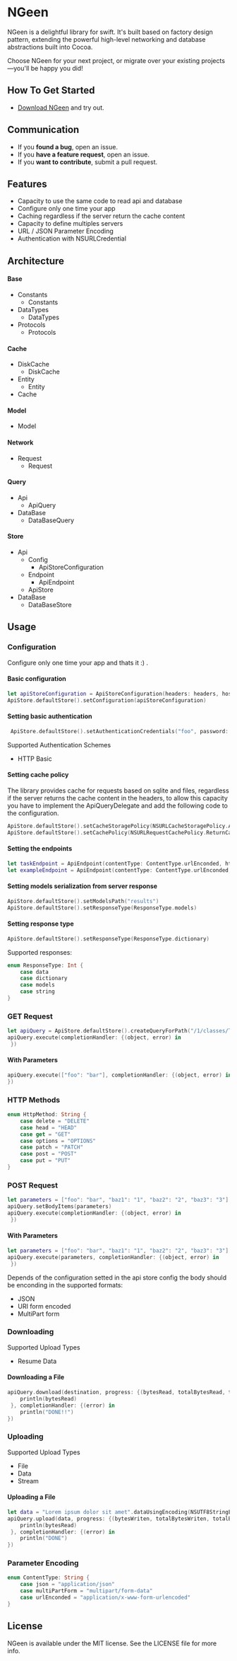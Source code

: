 NGeen
=====

NGeen is a delightful library for swift. It's built based on factory design pattern, extending the powerful high-level networking and database abstractions built into Cocoa.

Choose NGeen for your next project, or migrate over your existing projects—you'll be happy you did!

## How To Get Started

- [Download NGeen](https://github.com/NGeenLibraries/NGeen/archive/master.zip) and try out.

## Communication

- If you **found a bug**, open an issue.
- If you **have a feature request**, open an issue.
- If you **want to contribute**, submit a pull request.

## Features

- Capacity to use the same code to read api and database
- Configure only one time your app 
- Caching regardless if the server return the cache content
- Capacity to define multiples servers
- URL / JSON Parameter Encoding
- Authentication with NSURLCredential

## Architecture

#### Base
- Constants
	- Constants
- DataTypes
	- DataTypes
- Protocols
	- Protocols	

#### Cache
- DiskCache
	- DiskCache
- Entity
	- Entity
- Cache

#### Model

- Model

#### Network
- Request	
	- Request

#### Query
- Api	
	- ApiQuery
- DataBase	
	- DataBaseQuery

#### Store
- Api	
	- Config
		- ApiStoreConfiguration	
	- Endpoint
		- ApiEndpoint
	- ApiStore
- DataBase	
	- DataBaseStore
	

## Usage

### Configuration

Configure only one time your app and thats it :) .

#### Basic configuration

```swift 
let apiStoreConfiguration = ApiStoreConfiguration(headers: headers, host: "example.com", httpProtocol: "https")
ApiStore.defaultStore().setConfiguration(apiStoreConfiguration)
```

#### Setting basic authentication

```swift
 ApiStore.defaultStore().setAuthenticationCredentials("foo", password: "bar")
```

Supported Authentication Schemes

- HTTP Basic

#### Setting cache policy

The library provides cache for requests based on sqlite and files, regardless if the server returns the cache content in the headers, to allow this capacity you have to implement the ApiQueryDelegate and add the following code to the configuration.

```swift 
ApiStore.defaultStore().setCacheStoragePolicy(NSURLCacheStoragePolicy.Allowed)
ApiStore.defaultStore().setCachePolicy(NSURLRequestCachePolicy.ReturnCacheDataElseLoad)
```

#### Setting the endpoints

```swift 
let taskEndpoint = ApiEndpoint(contentType: ContentType.urlEnconded, httpMethod: HttpMethod.post, path: "/1/classes/Task")
let exampleEndpoint = ApiEndpoint(contentType: ContentType.urlEnconded, httpMethod: HttpMethod.post, path: "/1/classes/Example")
```

#### Setting models serialization from server response

```swift 
ApiStore.defaultStore().setModelsPath("results")
ApiStore.defaultStore().setResponseType(ResponseType.models)
```

#### Setting response type

```swift 
ApiStore.defaultStore().setResponseType(ResponseType.dictionary)
```

Supported responses:

```swift
enum ResponseType: Int {
    case data
    case dictionary
    case models
    case string
}
```

### GET Request

```swift 
let apiQuery = ApiStore.defaultStore().createQueryForPath("/1/classes/Task", httpMethod: HttpMethod.get)
apiQuery.execute(completionHandler: {(object, error) in
 })
```
#### With Parameters

```swift 
apiQuery.execute(["foo": "bar"], completionHandler: {(object, error) in
})
```

### HTTP Methods

```swift
enum HttpMethod: String {
    case delete = "DELETE"
    case head = "HEAD"
    case get = "GET"
    case options = "OPTIONS"
    case patch = "PATCH"
    case post = "POST"
    case put = "PUT"
}
```

### POST Request

```swift
let parameters = ["foo": "bar", "baz1": "1", "baz2": "2", "baz3": "3"]  
apiQuery.setBodyItems(parameters)
apiQuery.execute(completionHandler: {(object, error) in
 })
```
#### With Parameters

```swift
let parameters = ["foo": "bar", "baz1": "1", "baz2": "2", "baz3": "3"]
apiQuery.execute(parameters, completionHandler: {(object, error) in
 })
```
Depends of the configuration setted in the api store config the body should be enconding in the supported formats:

- JSON
- URI form encoded
- MultiPart form


### Downloading 

Supported Upload Types

- Resume Data

#### Downloading a File

```swift
apiQuery.download(destination, progress: {(bytesRead, totalBytesRead, totalBytesExpectedToRead) in
    println(bytesRead)
 }, completionHandler: {(error) in
    println("DONE!!")
})
```

### Uploading 

Supported Upload Types

- File
- Data
- Stream

#### Uploading a File 


```swift
let data = "Lorem ipsum dolor sit amet".dataUsingEncoding(NSUTF8StringEncoding, allowLossyConversion: false)
apiQuery.upload(data, progress: {(bytesWriten, totalBytesWriten, totalBytesExpectedToWrite) in
    println(bytesRead)
 }, completionHandler: {(error) in
	println("DONE")
})
```
### Parameter Encoding

```swift
enum ContentType: String {
    case json = "application/json"
    case multiPartForm = "multipart/form-data"
    case urlEnconded = "application/x-www-form-urlencoded"
}
```

## License

NGeen is available under the MIT license. See the LICENSE file for more info.